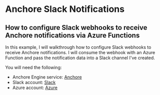 # Anchore Slack Notifications

## How to configure Slack webhooks to receive Anchore notifications via Azure Functions

In this example, I will walkthrough how to configure Slack webhooks to receive Anchore notifications. I will consume the webhook with an Azure Function and pass the notification data into a Slack channel I've created.


You will need the following:

- Anchore Engine service: [Anchore](https:;//anchore.com)
- Slack account: [Slack](https://slack.com)
- Azure account: [Azure](https://azure.com)

